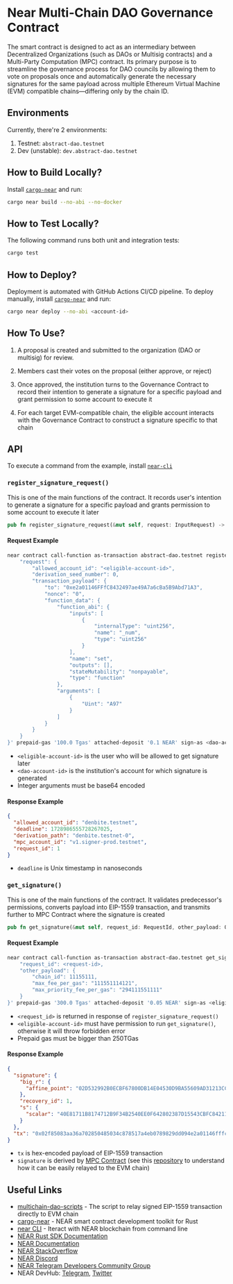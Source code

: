 # Near Multi-Chain DAO Governance Contract

The smart contract is designed to act as an intermediary between Decentralized Organizations (such as DAOs or Multisig contracts) and a Multi-Party Computation (MPC) contract. Its primary purpose is to streamline the governance process for DAO councils by allowing them to vote on proposals once and automatically generate the necessary signatures for the same payload across multiple Ethereum Virtual Machine (EVM) compatible chains—differing only by the chain ID.

## Environments

Currently, there're 2 environments:

1. Testnet: `abstract-dao.testnet`
2. Dev (unstable): `dev.abstract-dao.testnet`

## How to Build Locally?

Install [`cargo-near`](https://github.com/near/cargo-near) and run:

```bash
cargo near build --no-abi --no-docker
```

## How to Test Locally?

The following command runs both unit and integration tests:

```bash
cargo test
```

## How to Deploy?

Deployment is automated with GitHub Actions CI/CD pipeline.
To deploy manually, install [`cargo-near`](https://github.com/near/cargo-near) and run:

```bash
cargo near deploy --no-abi <account-id>
```

## How To Use?

1. A proposal is created and submitted to the organization (DAO or multisig) for review.

2. Members cast their votes on the proposal (either approve, or reject)

3. Once approved, the institution turns to the Governance Contract to record their intention to generate a signature for a specific payload and grant permission to some account to execute it

4. For each target EVM-compatible chain, the eligible account interacts with the Governance Contract to construct a signature specific to that chain

## API

To execute a command from the example, install [`near-cli`](https://near.cli.rs)

### `register_signature_request()`

This is one of the main functions of the contract. It records user's intention to generate a signature for a specific payload and grants permission to some account to execute it later

```rs
pub fn register_signature_request(&mut self, request: InputRequest) -> RequestId
```

#### Request Example

```bash
near contract call-function as-transaction abstract-dao.testnet register_signature_request json-args '{
    "request": {
        "allowed_account_id": "<eligible-account-id>",
        "derivation_seed_number": 0,
        "transaction_payload": {
            "to": "0xe2a01146FFfC8432497ae49A7a6cBa5B9Abd71A3",
            "nonce": "0",
            "function_data": {
                "function_abi": {
                    "inputs": [
                        {
                            "internalType": "uint256",
                            "name": "_num",
                            "type": "uint256"
                        }
                    ],
                    "name": "set",
                    "outputs": [],
                    "stateMutability": "nonpayable",
                    "type": "function"
                },
                "arguments": [
                    {
                        "Uint": "A97"
                    }
                ]
            }
        }
    }
}' prepaid-gas '100.0 Tgas' attached-deposit '0.1 NEAR' sign-as <dao-account-id> network-config testnet
```

- `<eligible-account-id>` is the user who will be allowed to get signature later
- `<dao-account-id>` is the institution's account for which signature is generated
- Integer arguments must be base64 encoded

#### Response Example

```json
{
  "allowed_account_id": "denbite.testnet",
  "deadline": 1728986555728267025,
  "derivation_path": "denbite.testnet-0",
  "mpc_account_id": "v1.signer-prod.testnet",
  "request_id": 1
}
```

- `deadline` is Unix timestamp in nanoseconds

### `get_signature()`

This is one of the main functions of the contract. It validates predecessor's permissions, converts payload into EIP-1559 transaction, and transmits further to MPC Contract where the signature is created

```rs
pub fn get_signature(&mut self, request_id: RequestId, other_payload: OtherEip1559TransactionPayload) -> Promise
```

#### Request Example

```bash
near contract call-function as-transaction abstract-dao.testnet get_signature json-args '{
    "request_id": <request-id>,
    "other_payload": {
        "chain_id": 11155111,
        "max_fee_per_gas": "111551114121",
        "max_priority_fee_per_gas": "294111551111"
    }
}' prepaid-gas '300.0 Tgas' attached-deposit '0.05 NEAR' sign-as <eligible-account-id> network-config testnet
```

- `<request_id>` is returned in response of `register_signature_request()`
- `<eligible-account-id>` must have permission to run `get_signature()`, otherwise it will throw forbidden error
- Prepaid gas must be bigger than 250TGas

#### Response Example

```json
{
  "signature": {
    "big_r": {
      "affine_point": "02D532992B0ECBF67800DB14E04530D9BA55609AD31213CC7ABDB554E8FDA986D3"
    },
    "recovery_id": 1,
    "s": {
      "scalar": "40E81711B8174712B9F34B2540EE0F642802387D15543CBFC84211BB04B83AC3"
    }
  },
  "tx": "0x02f85083aa36a702850485034c878517a4eb0789829dd094e2a01146fffc8432497ae49a7a6cba5b9abd71a380a460fe47b1000000000000000000000000000000000000000000000000000000000000a84bc0"
}
```

- `tx` is hex-encoded payload of EIP-1559 transaction
- `signature` is derived by [MPC Contract](https://github.com/near/mpc/tree/develop/chain-signatures/contract) (see this [repository](https://github.com/nearuaguild/multichain-dao-scripts) to understand how it can be easily relayed to the EVM chain)

## Useful Links

- [multichain-dao-scripts](https://github.com/nearuaguild/multichain-dao-scripts) - The script to relay signed EIP-1559 transaction directly to EVM chain
- [cargo-near](https://github.com/near/cargo-near) - NEAR smart contract development toolkit for Rust
- [near CLI](https://near.cli.rs) - Iteract with NEAR blockchain from command line
- [NEAR Rust SDK Documentation](https://docs.near.org/sdk/rust/introduction)
- [NEAR Documentation](https://docs.near.org)
- [NEAR StackOverflow](https://stackoverflow.com/questions/tagged/nearprotocol)
- [NEAR Discord](https://near.chat)
- [NEAR Telegram Developers Community Group](https://t.me/neardev)
- NEAR DevHub: [Telegram](https://t.me/neardevhub), [Twitter](https://twitter.com/neardevhub)
